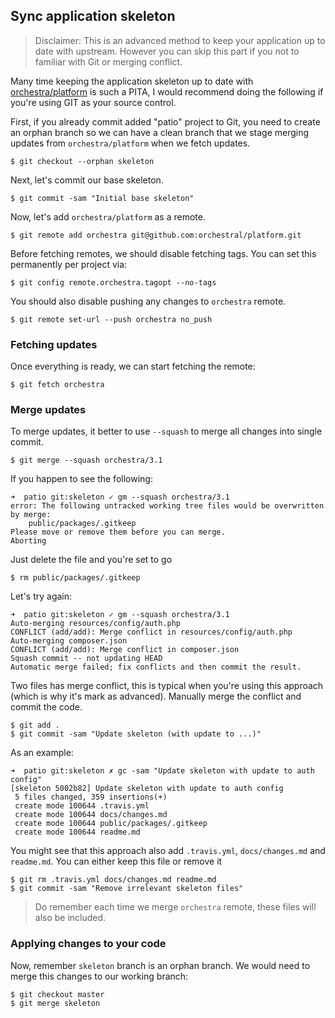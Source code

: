 ## Sync application skeleton

> Disclaimer: This is an advanced method to keep your application up to date with upstream. However you can skip this part if you not to familiar with Git or merging conflict.

Many time keeping the application skeleton up to date with [orchestra/platform](https://github.com/orchestral/platform) is such a PITA, I would recommend doing the following if you're using GIT as your source control.

First, if you already commit added "patio" project to Git, you need to create an orphan branch so we can have a clean branch that we stage merging updates from `orchestra/platform` when we fetch updates.

    $ git checkout --orphan skeleton
    
Next, let's commit our base skeleton.

    $ git commit -sam "Initial base skeleton"

Now, let's add `orchestra/platform` as a remote.

    $ git remote add orchestra git@github.com:orchestral/platform.git
    
Before fetching remotes, we should disable fetching tags. You can set this permanently per project via:

    $ git config remote.orchestra.tagopt --no-tags
    
You should also disable pushing any changes to `orchestra` remote.

    $ git remote set-url --push orchestra no_push

### Fetching updates

Once everything is ready, we can start fetching the remote:

    $ git fetch orchestra
    
### Merge updates

To merge updates, it better to use `--squash` to merge all changes into single commit.

    $ git merge --squash orchestra/3.1
    
If you happen to see the following:

```
➜  patio git:skeleton ✓ gm --squash orchestra/3.1
error: The following untracked working tree files would be overwritten by merge:
	public/packages/.gitkeep
Please move or remove them before you can merge.
Aborting
```

Just delete the file and you're set to go

    $ rm public/packages/.gitkeep
    
Let's try again:

```
➜  patio git:skeleton ✓ gm --squash orchestra/3.1
Auto-merging resources/config/auth.php
CONFLICT (add/add): Merge conflict in resources/config/auth.php
Auto-merging composer.json
CONFLICT (add/add): Merge conflict in composer.json
Squash commit -- not updating HEAD
Automatic merge failed; fix conflicts and then commit the result.
```

Two files has merge conflict, this is typical when you're using this approach (which is why it's mark as advanced). Manually merge the conflict and commit the code.

    $ git add .
    $ git commit -sam "Update skeleton (with update to ...)"
    
As an example:

```
➜  patio git:skeleton ✗ gc -sam "Update skeleton with update to auth config"
[skeleton 5002b82] Update skeleton with update to auth config
 5 files changed, 359 insertions(+)
 create mode 100644 .travis.yml
 create mode 100644 docs/changes.md
 create mode 100644 public/packages/.gitkeep
 create mode 100644 readme.md
```

You might see that this approach also add `.travis.yml`, `docs/changes.md` and `readme.md`. You can either keep this file or remove it

    $ git rm .travis.yml docs/changes.md readme.md
    $ git commit -sam "Remove irrelevant skeleton files"
    
> Do remember each time we merge `orchestra` remote, these files will also be included.

### Applying changes to your code

Now, remember `skeleton` branch is an orphan branch. We would need to merge this changes to our working branch:

    $ git checkout master
    $ git merge skeleton
